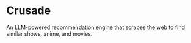 # Crusade
An LLM-powered recommendation engine that scrapes the web to find similar shows, anime, and movies.
